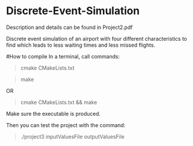 # Discrete-Event-Simulation

Description and details can be found in Project2.pdf

Discrete event simulation of an airport with four different characteristics to find which leads to less waiting times and less missed flights.

#How to compile
In a terminal, call commands:

>cmake CMakeLists.txt

>make

OR

>cmake CMakeLists.txt && make

Make sure the executable is produced.

Then you can test the project with the command:

>./project3 inputValuesFile outputValuesFile
